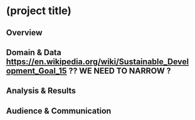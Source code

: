 # (project title)

<!-- intro + motivation -->

## Overview

<!--
  - question(s)
  - audience
  - call(s) to action
-->

## Domain & Data https://en.wikipedia.org/wiki/Sustainable_Development_Goal_15 ?? WE NEED TO NARROW ?

<!--
https://en.wikipedia.org/wiki/Sustainable_Development_Goal_15 ?? WE NEED TO NARROW ?
  - define domain of your project
  - how you modeled it
  - possible short-comings in your model
-->

## Analysis & Results

<!--
  - how did you analyze the data
  - what were the results
  - how do you interpret the results
-->

## Audience & Communication

<!--
  - who are you communicating your results to
  - what message are you trying to get across
  - why did you choose the presentation format you did
-->
